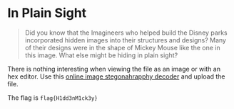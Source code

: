 # In Plain Sight

> Did you know that the Imagineers who helped build the Disney parks incorporated hidden images into their structures and designs? Many of their designs were in the shape of Mickey Mouse like the one in this image. What else might be hiding in plain sight?

There is nothing interesting when viewing the file as an image or with an hex editor. Use this [online image stegonahrapphy decoder](https://stylesuxx.github.io/steganography/) and upload the file.

The flag is `flag{H1dd3nM1ck3y}`
